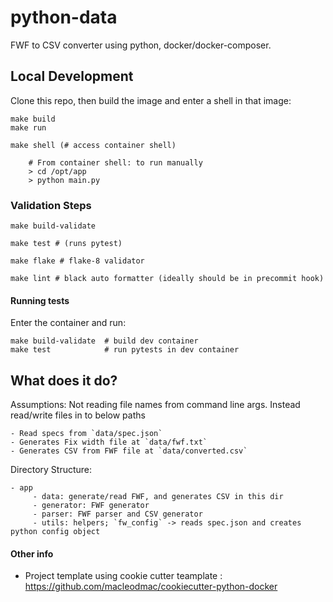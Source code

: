 python-data
=========================================================

FWF to CSV converter using python, docker/docker-composer. 


## Local Development

Clone this repo, then build the image and enter a shell in that image:

    
    make build
    make run
    
    make shell (# access container shell)
    
        # From container shell: to run manually
        > cd /opt/app
        > python main.py
    

### Validation Steps

    make build-validate

    make test # (runs pytest)	

    make flake # flake-8 validator
    
    make lint # black auto formatter (ideally should be in precommit hook)

#### Running tests

Enter the container and run:

    make build-validate  # build dev container
    make test            # run pytests in dev container

## What does it do?
   
   Assumptions: Not reading file names from command line args. Instead read/write files in to below paths

    - Read specs from `data/spec.json`
    - Generates Fix width file at `data/fwf.txt`
    - Generates CSV from FWF file at `data/converted.csv`
    
   Directory Structure:
    
    - app
         - data: generate/read FWF, and generates CSV in this dir
         - generator: FWF generator
         - parser: FWF parser and CSV generator
         - utils: helpers; `fw_config` -> reads spec.json and creates python config object
   

#### Other info
- Project template using cookie cutter teamplate : https://github.com/macleodmac/cookiecutter-python-docker